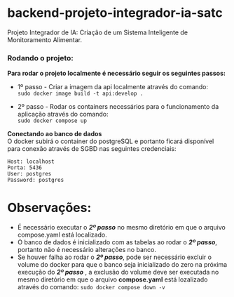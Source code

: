 # backend-projeto-integrador-ia-satc
Projeto Integrador de IA: Criação de um Sistema Inteligente de Monitoramento Alimentar.

### Rodando o projeto:
**Para rodar o projeto localmente é necessário seguir os seguintes passos:**
- 1º passo - Criar a imagem da api localmente através do comando: <br>
    ```sudo docker image build -t api:develop .```

- 2º passo - Rodar os containers necessários para o funcionamento da aplicação através do comando: <br>
    ```sudo docker compose up```

**Conectando ao banco de dados** <br>
O docker subirá o container do postgreSQL e portanto ficará disponível para conexão através de SGBD nas seguintes credenciais:
```
Host: localhost
Porta: 5436
User: postgres
Password: postgres
```

# Observações:
- É necessário executar o ***2º passo*** no mesmo diretório em que o arquivo compose.yaml está localizado. 
- O banco de dados é inicializado com as tabelas ao rodar o ***2º passo***, portanto não é necessário alterações no banco.
- Se houver falha ao rodar o ***2º passo***, pode ser necessário excluir o volume do docker para que o banco seja inicializado do zero na próxima execução do ***2º passo***
, a exclusão do volume deve ser executada no mesmo diretório em que o arquivo **compose.yaml** está lozalizado através do comando: ```sudo docker compose down -v```